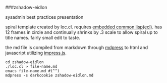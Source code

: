 ###zshadow-eidlon

sysadmin best practices presentation

spiral template created by loc.cl. requires
[embedded common lisp(ecl)][ecl]. has 12 frames in
circle and continually shrinks by .3 scale to
allow spiral up to title names. fairly small edit
to taste.

the md file is compiled from markdown through
[mdpress][mdp] to html and javascript utilizing
[impress.js][imp].

    cd zshadow-eidlon
    ./loc.cl > file-name.md
    emacs file-name.md #(^^)
    mdpress -s darkcookie zshadow-eidlon.md

[mdp]:https://github.com/egonSchiele/mdpress
[imp]:https://github.com/bartaz/impress.js/
[ecl]:http://ecls.sourceforge.net/
